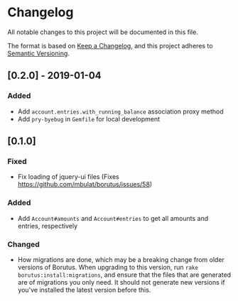 # Changelog
All notable changes to this project will be documented in this file.

The format is based on [Keep a Changelog](https://keepachangelog.com/en/1.0.0/),
and this project adheres to [Semantic Versioning](https://semver.org/spec/v2.0.0.html).

## [0.2.0] - 2019-01-04
### Added
- Add `account.entries.with_running_balance` association proxy method
- Add `pry-byebug` in `Gemfile` for local development

## [0.1.0]
### Fixed
- Fix loading of jquery-ui files (Fixes https://github.com/mbulat/borutus/issues/58)

### Added
- Add `Account#amounts` and `Account#entries` to get all amounts and entries, respectively

### Changed
- How migrations are done, which may be a breaking change from older versions of Borutus. When upgrading to this version, run `rake borutus:install:migrations`, and ensure that the files that are generated are of migrations you only need. It should not generate new versions if you've installed the latest version before this.
